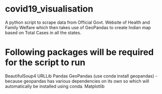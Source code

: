 # covid19_visualisation
A python script to scrape data from Official Govt. Website of Health and Family Welfare which then takes use of GeoPandas to create Indian map based on Total Cases in all the states.

#  Following packages will be required for the script to run
BeautifulSoup4
URLLib
Pandas
GeoPandas (use conda install geopandas) - because geopandas has various dependencies on its own so which will automatically be installed using conda.
Matplotlib
